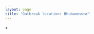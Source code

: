 ```yaml
---
layout: page
title: "Outbreak location: Bhubaneswar"
---
```

<div id="mapid">
<script src="https://buda-magenta.github.io/hazard_map/load_map.js"></script>
><script>
var marker_outbreak = L.marker([20.266777, 85.843559],{"autoPan": true}).addTo(map); marker_outbreak.bindTooltip("Bhubaneswar").openTooltip();

var circle_1 = L.circle([19.807608, 85.825254], {"pane": "markerPane", "color": "red", "fill": true, "fillOpacity": 0.2, "fillRule": "evenodd", "lineCap": "round", "lineJoin": "round", "opacity": 1.0, "radius": 115120, "stroke": true, "weight": 3}).addTo(map);
circle_1.bindTooltip("Puri<br>rank: 1<br>hazard index: 0.115120")
circle_1.bindPopup('<a href="https://buda-magenta.github.io/hazard_map/Puri">Puri</a>')

var circle_2 = L.circle([20.468600, 85.879200], {"pane": "markerPane", "color": "red", "fill": true, "fillOpacity": 0.2, "fillRule": "evenodd", "lineCap": "round", "lineJoin": "round", "opacity": 1.0, "radius": 51404, "stroke": true, "weight": 3}).addTo(map);
circle_2.bindTooltip("Cuttack<br>rank: 2<br>hazard index: 0.051404")
circle_2.bindPopup('<a href="https://buda-magenta.github.io/hazard_map/Cuttack">Cuttack</a>')

var circle_3 = L.circle([22.541418, 88.357691], {"pane": "markerPane", "color": "red", "fill": true, "fillOpacity": 0.2, "fillRule": "evenodd", "lineCap": "round", "lineJoin": "round", "opacity": 1.0, "radius": 24886, "stroke": true, "weight": 3}).addTo(map);
circle_3.bindTooltip("Kolkata<br>rank: 3<br>hazard index: 0.024887")
circle_3.bindPopup('<a href="https://buda-magenta.github.io/hazard_map/Kolkata">Kolkata</a>')

var circle_4 = L.circle([28.651718, 77.221939], {"pane": "markerPane", "color": "red", "fill": true, "fillOpacity": 0.2, "fillRule": "evenodd", "lineCap": "round", "lineJoin": "round", "opacity": 1.0, "radius": 22261, "stroke": true, "weight": 3}).addTo(map);
circle_4.bindTooltip("Delhi<br>rank: 4<br>hazard index: 0.022261")
circle_4.bindPopup('<a href="https://buda-magenta.github.io/hazard_map/Delhi">Delhi</a>')

var circle_5 = L.circle([12.979120, 77.591300], {"pane": "markerPane", "color": "red", "fill": true, "fillOpacity": 0.2, "fillRule": "evenodd", "lineCap": "round", "lineJoin": "round", "opacity": 1.0, "radius": 16685, "stroke": true, "weight": 3}).addTo(map);
circle_5.bindTooltip("Bangalore<br>rank: 5<br>hazard index: 0.016686")
circle_5.bindPopup('<a href="https://buda-magenta.github.io/hazard_map/Bangalore">Bangalore</a>')

var circle_6 = L.circle([17.388786, 78.461065], {"pane": "markerPane", "color": "red", "fill": true, "fillOpacity": 0.2, "fillRule": "evenodd", "lineCap": "round", "lineJoin": "round", "opacity": 1.0, "radius": 15599, "stroke": true, "weight": 3}).addTo(map);
circle_6.bindTooltip("Hyderabad<br>rank: 6<br>hazard index: 0.015600")
circle_6.bindPopup('<a href="https://buda-magenta.github.io/hazard_map/Hyderabad">Hyderabad</a>')

var circle_7 = L.circle([19.309813, 84.797156], {"pane": "markerPane", "color": "red", "fill": true, "fillOpacity": 0.2, "fillRule": "evenodd", "lineCap": "round", "lineJoin": "round", "opacity": 1.0, "radius": 14702, "stroke": true, "weight": 3}).addTo(map);
circle_7.bindTooltip("Brahmapur<br>rank: 7<br>hazard index: 0.014702")
circle_7.bindPopup('<a href="https://buda-magenta.github.io/hazard_map/Brahmapur">Brahmapur</a>')

var circle_8 = L.circle([21.400000, 83.883333], {"pane": "markerPane", "color": "red", "fill": true, "fillOpacity": 0.2, "fillRule": "evenodd", "lineCap": "round", "lineJoin": "round", "opacity": 1.0, "radius": 13952, "stroke": true, "weight": 3}).addTo(map);
circle_8.bindTooltip("Sambalpur<br>rank: 8<br>hazard index: 0.013953")
circle_8.bindPopup('<a href="https://buda-magenta.github.io/hazard_map/Sambalpur">Sambalpur</a>')

var circle_9 = L.circle([19.075990, 72.877393], {"pane": "markerPane", "color": "red", "fill": true, "fillOpacity": 0.2, "fillRule": "evenodd", "lineCap": "round", "lineJoin": "round", "opacity": 1.0, "radius": 12147, "stroke": true, "weight": 3}).addTo(map);
circle_9.bindTooltip("Mumbai<br>rank: 9<br>hazard index: 0.012147")
circle_9.bindPopup('<a href="https://buda-magenta.github.io/hazard_map/Mumbai">Mumbai</a>')

var circle_10 = L.circle([22.214285, 84.872437], {"pane": "markerPane", "color": "red", "fill": true, "fillOpacity": 0.2, "fillRule": "evenodd", "lineCap": "round", "lineJoin": "round", "opacity": 1.0, "radius": 10592, "stroke": true, "weight": 3}).addTo(map);
circle_10.bindTooltip("Raurkela<br>rank: 10<br>hazard index: 0.010592")
circle_10.bindPopup('<a href="https://buda-magenta.github.io/hazard_map/Raurkela">Raurkela</a>')

var circle_11 = L.circle([17.723128, 83.301284], {"pane": "markerPane", "color": "red", "fill": true, "fillOpacity": 0.2, "fillRule": "evenodd", "lineCap": "round", "lineJoin": "round", "opacity": 1.0, "radius": 10505, "stroke": true, "weight": 3}).addTo(map);
circle_11.bindTooltip("Visakhapatnam<br>rank: 11<br>hazard index: 0.010505")
circle_11.bindPopup('<a href="https://buda-magenta.github.io/hazard_map/Visakhapatnam">Visakhapatnam</a>')

var circle_12 = L.circle([13.083694, 80.270186], {"pane": "markerPane", "color": "red", "fill": true, "fillOpacity": 0.2, "fillRule": "evenodd", "lineCap": "round", "lineJoin": "round", "opacity": 1.0, "radius": 6235, "stroke": true, "weight": 3}).addTo(map);
circle_12.bindTooltip("Chennai<br>rank: 12<br>hazard index: 0.006235")
circle_12.bindPopup('<a href="https://buda-magenta.github.io/hazard_map/Chennai">Chennai</a>')

var circle_13 = L.circle([18.112082, 83.405220], {"pane": "markerPane", "color": "red", "fill": true, "fillOpacity": 0.2, "fillRule": "evenodd", "lineCap": "round", "lineJoin": "round", "opacity": 1.0, "radius": 6065, "stroke": true, "weight": 3}).addTo(map);
circle_13.bindTooltip("Vizianagaram<br>rank: 13<br>hazard index: 0.006066")
circle_13.bindPopup('<a href="https://buda-magenta.github.io/hazard_map/Vizianagaram">Vizianagaram</a>')

var circle_14 = L.circle([21.500000, 86.750000], {"pane": "markerPane", "color": "red", "fill": true, "fillOpacity": 0.2, "fillRule": "evenodd", "lineCap": "round", "lineJoin": "round", "opacity": 1.0, "radius": 5933, "stroke": true, "weight": 3}).addTo(map);
circle_14.bindTooltip("Baleshwar<br>rank: 14<br>hazard index: 0.005934")
circle_14.bindPopup('<a href="https://buda-magenta.github.io/hazard_map/Baleshwar">Baleshwar</a>')

var circle_15 = L.circle([25.133173, 86.525040], {"pane": "markerPane", "color": "red", "fill": true, "fillOpacity": 0.2, "fillRule": "evenodd", "lineCap": "round", "lineJoin": "round", "opacity": 1.0, "radius": 5759, "stroke": true, "weight": 3}).addTo(map);
circle_15.bindTooltip("Kharagpur<br>rank: 15<br>hazard index: 0.005760")
circle_15.bindPopup('<a href="https://buda-magenta.github.io/hazard_map/Kharagpur">Kharagpur</a>')

var circle_16 = L.circle([21.063329, 86.505373], {"pane": "markerPane", "color": "red", "fill": true, "fillOpacity": 0.2, "fillRule": "evenodd", "lineCap": "round", "lineJoin": "round", "opacity": 1.0, "radius": 5540, "stroke": true, "weight": 3}).addTo(map);
circle_16.bindTooltip("Bhadrak<br>rank: 16<br>hazard index: 0.005540")
circle_16.bindPopup('<a href="https://buda-magenta.github.io/hazard_map/Bhadrak">Bhadrak</a>')

var circle_17 = L.circle([16.508759, 80.618510], {"pane": "markerPane", "color": "red", "fill": true, "fillOpacity": 0.2, "fillRule": "evenodd", "lineCap": "round", "lineJoin": "round", "opacity": 1.0, "radius": 3385, "stroke": true, "weight": 3}).addTo(map);
circle_17.bindTooltip("Vijayawada<br>rank: 17<br>hazard index: 0.003385")
circle_17.bindPopup('<a href="https://buda-magenta.github.io/hazard_map/Vijayawada">Vijayawada</a>')

var circle_18 = L.circle([18.320022, 83.916077], {"pane": "markerPane", "color": "red", "fill": true, "fillOpacity": 0.2, "fillRule": "evenodd", "lineCap": "round", "lineJoin": "round", "opacity": 1.0, "radius": 3285, "stroke": true, "weight": 3}).addTo(map);
circle_18.bindTooltip("Srikakulam<br>rank: 18<br>hazard index: 0.003285")
circle_18.bindPopup('<a href="https://buda-magenta.github.io/hazard_map/Srikakulam">Srikakulam</a>')

var circle_19 = L.circle([23.370035, 85.325013], {"pane": "markerPane", "color": "red", "fill": true, "fillOpacity": 0.2, "fillRule": "evenodd", "lineCap": "round", "lineJoin": "round", "opacity": 1.0, "radius": 2275, "stroke": true, "weight": 3}).addTo(map);
circle_19.bindTooltip("Ranchi<br>rank: 19<br>hazard index: 0.002276")
circle_19.bindPopup('<a href="https://buda-magenta.github.io/hazard_map/Ranchi">Ranchi</a>')

var circle_20 = L.circle([26.460914, 80.321759], {"pane": "markerPane", "color": "red", "fill": true, "fillOpacity": 0.2, "fillRule": "evenodd", "lineCap": "round", "lineJoin": "round", "opacity": 1.0, "radius": 1814, "stroke": true, "weight": 3}).addTo(map);
circle_20.bindTooltip("Kanpur<br>rank: 20<br>hazard index: 0.001815")
circle_20.bindPopup('<a href="https://buda-magenta.github.io/hazard_map/Kanpur">Kanpur</a>')

var circle_21 = L.circle([18.521428, 73.854454], {"pane": "markerPane", "color": "red", "fill": true, "fillOpacity": 0.2, "fillRule": "evenodd", "lineCap": "round", "lineJoin": "round", "opacity": 1.0, "radius": 1486, "stroke": true, "weight": 3}).addTo(map);
circle_21.bindTooltip("Pune<br>rank: 21<br>hazard index: 0.001486")
circle_21.bindPopup('<a href="https://buda-magenta.github.io/hazard_map/Pune">Pune</a>')

var circle_22 = L.circle([22.472223, 88.093845], {"pane": "markerPane", "color": "red", "fill": true, "fillOpacity": 0.2, "fillRule": "evenodd", "lineCap": "round", "lineJoin": "round", "opacity": 1.0, "radius": 1400, "stroke": true, "weight": 3}).addTo(map);
circle_22.bindTooltip("Uluberia<br>rank: 22<br>hazard index: 0.001401")
circle_22.bindPopup('<a href="https://buda-magenta.github.io/hazard_map/Uluberia">Uluberia</a>')

var circle_23 = L.circle([21.934900, 86.732400], {"pane": "markerPane", "color": "red", "fill": true, "fillOpacity": 0.2, "fillRule": "evenodd", "lineCap": "round", "lineJoin": "round", "opacity": 1.0, "radius": 1385, "stroke": true, "weight": 3}).addTo(map);
circle_23.bindTooltip("Baripada<br>rank: 23<br>hazard index: 0.001385")
circle_23.bindPopup('<a href="https://buda-magenta.github.io/hazard_map/Baripada">Baripada</a>')

var circle_24 = L.circle([21.237947, 81.633683], {"pane": "markerPane", "color": "red", "fill": true, "fillOpacity": 0.2, "fillRule": "evenodd", "lineCap": "round", "lineJoin": "round", "opacity": 1.0, "radius": 1135, "stroke": true, "weight": 3}).addTo(map);
circle_24.bindTooltip("Raipur<br>rank: 24<br>hazard index: 0.001135")
circle_24.bindPopup('<a href="https://buda-magenta.github.io/hazard_map/Raipur">Raipur</a>')

var circle_25 = L.circle([17.005045, 81.780473], {"pane": "markerPane", "color": "red", "fill": true, "fillOpacity": 0.2, "fillRule": "evenodd", "lineCap": "round", "lineJoin": "round", "opacity": 1.0, "radius": 1008, "stroke": true, "weight": 3}).addTo(map);
circle_25.bindTooltip("Rajahmundry<br>rank: 25<br>hazard index: 0.001009")
circle_25.bindPopup('<a href="https://buda-magenta.github.io/hazard_map/Rajahmundry">Rajahmundry</a>')

var circle_26 = L.circle([19.087076, 82.023572], {"pane": "markerPane", "color": "red", "fill": true, "fillOpacity": 0.2, "fillRule": "evenodd", "lineCap": "round", "lineJoin": "round", "opacity": 1.0, "radius": 945, "stroke": true, "weight": 3}).addTo(map);
circle_26.bindTooltip("Jagdalpur<br>rank: 26<br>hazard index: 0.000945")
circle_26.bindPopup('<a href="https://buda-magenta.github.io/hazard_map/Jagdalpur">Jagdalpur</a>')

var circle_27 = L.circle([19.194329, 72.970178], {"pane": "markerPane", "color": "red", "fill": true, "fillOpacity": 0.2, "fillRule": "evenodd", "lineCap": "round", "lineJoin": "round", "opacity": 1.0, "radius": 904, "stroke": true, "weight": 3}).addTo(map);
circle_27.bindTooltip("Thane<br>rank: 27<br>hazard index: 0.000905")
circle_27.bindPopup('<a href="https://buda-magenta.github.io/hazard_map/Thane">Thane</a>')

var circle_28 = L.circle([16.291519, 80.454159], {"pane": "markerPane", "color": "red", "fill": true, "fillOpacity": 0.2, "fillRule": "evenodd", "lineCap": "round", "lineJoin": "round", "opacity": 1.0, "radius": 898, "stroke": true, "weight": 3}).addTo(map);
circle_28.bindTooltip("Guntur<br>rank: 28<br>hazard index: 0.000899")
circle_28.bindPopup('<a href="https://buda-magenta.github.io/hazard_map/Guntur">Guntur</a>')

var circle_29 = L.circle([22.801519, 86.202958], {"pane": "markerPane", "color": "red", "fill": true, "fillOpacity": 0.2, "fillRule": "evenodd", "lineCap": "round", "lineJoin": "round", "opacity": 1.0, "radius": 843, "stroke": true, "weight": 3}).addTo(map);
circle_29.bindTooltip("Jamshedpur<br>rank: 29<br>hazard index: 0.000843")
circle_29.bindPopup('<a href="https://buda-magenta.github.io/hazard_map/Jamshedpur">Jamshedpur</a>')

var circle_30 = L.circle([12.305183, 76.655361], {"pane": "markerPane", "color": "red", "fill": true, "fillOpacity": 0.2, "fillRule": "evenodd", "lineCap": "round", "lineJoin": "round", "opacity": 1.0, "radius": 784, "stroke": true, "weight": 3}).addTo(map);
circle_30.bindTooltip("Mysore<br>rank: 30<br>hazard index: 0.000784")
circle_30.bindPopup('<a href="https://buda-magenta.github.io/hazard_map/Mysore">Mysore</a>')

var circle_31 = L.circle([22.591260, 88.390964], {"pane": "markerPane", "color": "red", "fill": true, "fillOpacity": 0.2, "fillRule": "evenodd", "lineCap": "round", "lineJoin": "round", "opacity": 1.0, "radius": 728, "stroke": true, "weight": 3}).addTo(map);
circle_31.bindTooltip("Bidhan Nagar<br>rank: 31<br>hazard index: 0.000729")
circle_31.bindPopup('<a href="https://buda-magenta.github.io/hazard_map/Bidhan_Nagar">Bidhan Nagar</a>')

var circle_32 = L.circle([26.180598, 91.753943], {"pane": "markerPane", "color": "red", "fill": true, "fillOpacity": 0.2, "fillRule": "evenodd", "lineCap": "round", "lineJoin": "round", "opacity": 1.0, "radius": 682, "stroke": true, "weight": 3}).addTo(map);
circle_32.bindTooltip("Guwahati<br>rank: 32<br>hazard index: 0.000683")
circle_32.bindPopup('<a href="https://buda-magenta.github.io/hazard_map/Guwahati">Guwahati</a>')

var circle_33 = L.circle([23.795281, 86.430964], {"pane": "markerPane", "color": "red", "fill": true, "fillOpacity": 0.2, "fillRule": "evenodd", "lineCap": "round", "lineJoin": "round", "opacity": 1.0, "radius": 670, "stroke": true, "weight": 3}).addTo(map);
circle_33.bindTooltip("Dhanbad<br>rank: 33<br>hazard index: 0.000670")
circle_33.bindPopup('<a href="https://buda-magenta.github.io/hazard_map/Dhanbad">Dhanbad</a>')

var circle_34 = L.circle([21.170200, 72.831100], {"pane": "markerPane", "color": "red", "fill": true, "fillOpacity": 0.2, "fillRule": "evenodd", "lineCap": "round", "lineJoin": "round", "opacity": 1.0, "radius": 627, "stroke": true, "weight": 3}).addTo(map);
circle_34.bindTooltip("Surat<br>rank: 34<br>hazard index: 0.000627")
circle_34.bindPopup('<a href="https://buda-magenta.github.io/hazard_map/Surat">Surat</a>')

var circle_35 = L.circle([23.021624, 72.579707], {"pane": "markerPane", "color": "red", "fill": true, "fillOpacity": 0.2, "fillRule": "evenodd", "lineCap": "round", "lineJoin": "round", "opacity": 1.0, "radius": 602, "stroke": true, "weight": 3}).addTo(map);
circle_35.bindTooltip("Ahmedabad<br>rank: 35<br>hazard index: 0.000603")
circle_35.bindPopup('<a href="https://buda-magenta.github.io/hazard_map/Ahmedabad">Ahmedabad</a>')

var circle_36 = L.circle([21.149813, 79.082056], {"pane": "markerPane", "color": "red", "fill": true, "fillOpacity": 0.2, "fillRule": "evenodd", "lineCap": "round", "lineJoin": "round", "opacity": 1.0, "radius": 518, "stroke": true, "weight": 3}).addTo(map);
circle_36.bindTooltip("Nagpur<br>rank: 36<br>hazard index: 0.000519")
circle_36.bindPopup('<a href="https://buda-magenta.github.io/hazard_map/Nagpur">Nagpur</a>')

var circle_37 = L.circle([23.250000, 87.750000], {"pane": "markerPane", "color": "red", "fill": true, "fillOpacity": 0.2, "fillRule": "evenodd", "lineCap": "round", "lineJoin": "round", "opacity": 1.0, "radius": 501, "stroke": true, "weight": 3}).addTo(map);
circle_37.bindTooltip("Barddhaman<br>rank: 37<br>hazard index: 0.000502")
circle_37.bindPopup('<a href="https://buda-magenta.github.io/hazard_map/Barddhaman">Barddhaman</a>')

var circle_38 = L.circle([14.449372, 79.987376], {"pane": "markerPane", "color": "red", "fill": true, "fillOpacity": 0.2, "fillRule": "evenodd", "lineCap": "round", "lineJoin": "round", "opacity": 1.0, "radius": 457, "stroke": true, "weight": 3}).addTo(map);
circle_38.bindTooltip("Nellore<br>rank: 38<br>hazard index: 0.000458")
circle_38.bindPopup('<a href="https://buda-magenta.github.io/hazard_map/Nellore">Nellore</a>')

var circle_39 = L.circle([17.849907, 75.276320], {"pane": "markerPane", "color": "red", "fill": true, "fillOpacity": 0.2, "fillRule": "evenodd", "lineCap": "round", "lineJoin": "round", "opacity": 1.0, "radius": 453, "stroke": true, "weight": 3}).addTo(map);
circle_39.bindTooltip("Solapur<br>rank: 39<br>hazard index: 0.000454")
circle_39.bindPopup('<a href="https://buda-magenta.github.io/hazard_map/Solapur">Solapur</a>')

var circle_40 = L.circle([13.340077, 77.100621], {"pane": "markerPane", "color": "red", "fill": true, "fillOpacity": 0.2, "fillRule": "evenodd", "lineCap": "round", "lineJoin": "round", "opacity": 1.0, "radius": 426, "stroke": true, "weight": 3}).addTo(map);
circle_40.bindTooltip("Tumkur<br>rank: 40<br>hazard index: 0.000426")
circle_40.bindPopup('<a href="https://buda-magenta.github.io/hazard_map/Tumkur">Tumkur</a>')

var circle_41 = L.circle([16.676135, 81.170868], {"pane": "markerPane", "color": "red", "fill": true, "fillOpacity": 0.2, "fillRule": "evenodd", "lineCap": "round", "lineJoin": "round", "opacity": 1.0, "radius": 406, "stroke": true, "weight": 3}).addTo(map);
circle_41.bindTooltip("Eluru<br>rank: 41<br>hazard index: 0.000407")
circle_41.bindPopup('<a href="https://buda-magenta.github.io/hazard_map/Eluru">Eluru</a>')

var circle_42 = L.circle([25.438130, 81.833800], {"pane": "markerPane", "color": "red", "fill": true, "fillOpacity": 0.2, "fillRule": "evenodd", "lineCap": "round", "lineJoin": "round", "opacity": 1.0, "radius": 371, "stroke": true, "weight": 3}).addTo(map);
circle_42.bindTooltip("Allahabad<br>rank: 42<br>hazard index: 0.000372")
circle_42.bindPopup('<a href="https://buda-magenta.github.io/hazard_map/Allahabad">Allahabad</a>')

var circle_43 = L.circle([25.531031, 78.652689], {"pane": "markerPane", "color": "red", "fill": true, "fillOpacity": 0.2, "fillRule": "evenodd", "lineCap": "round", "lineJoin": "round", "opacity": 1.0, "radius": 365, "stroke": true, "weight": 3}).addTo(map);
circle_43.bindTooltip("Jhansi<br>rank: 43<br>hazard index: 0.000365")
circle_43.bindPopup('<a href="https://buda-magenta.github.io/hazard_map/Jhansi">Jhansi</a>')

var circle_44 = L.circle([22.519770, 82.629515], {"pane": "markerPane", "color": "red", "fill": true, "fillOpacity": 0.2, "fillRule": "evenodd", "lineCap": "round", "lineJoin": "round", "opacity": 1.0, "radius": 363, "stroke": true, "weight": 3}).addTo(map);
circle_44.bindTooltip("Korba<br>rank: 44<br>hazard index: 0.000363")
circle_44.bindPopup('<a href="https://buda-magenta.github.io/hazard_map/Korba">Korba</a>')

var circle_45 = L.circle([23.699128, 85.991069], {"pane": "markerPane", "color": "red", "fill": true, "fillOpacity": 0.2, "fillRule": "evenodd", "lineCap": "round", "lineJoin": "round", "opacity": 1.0, "radius": 362, "stroke": true, "weight": 3}).addTo(map);
circle_45.bindTooltip("Bokaro<br>rank: 45<br>hazard index: 0.000362")
circle_45.bindPopup('<a href="https://buda-magenta.github.io/hazard_map/Bokaro">Bokaro</a>')

var circle_46 = L.circle([26.716413, 88.430992], {"pane": "markerPane", "color": "red", "fill": true, "fillOpacity": 0.2, "fillRule": "evenodd", "lineCap": "round", "lineJoin": "round", "opacity": 1.0, "radius": 360, "stroke": true, "weight": 3}).addTo(map);
circle_46.bindTooltip("Siliguri<br>rank: 46<br>hazard index: 0.000361")
circle_46.bindPopup('<a href="https://buda-magenta.github.io/hazard_map/Siliguri">Siliguri</a>')

var circle_47 = L.circle([25.572433, 83.609605], {"pane": "markerPane", "color": "red", "fill": true, "fillOpacity": 0.2, "fillRule": "evenodd", "lineCap": "round", "lineJoin": "round", "opacity": 1.0, "radius": 350, "stroke": true, "weight": 3}).addTo(map);
circle_47.bindTooltip("Medinipur<br>rank: 47<br>hazard index: 0.000350")
circle_47.bindPopup('<a href="https://buda-magenta.github.io/hazard_map/Medinipur">Medinipur</a>')

var circle_48 = L.circle([23.687130, 86.974659], {"pane": "markerPane", "color": "red", "fill": true, "fillOpacity": 0.2, "fillRule": "evenodd", "lineCap": "round", "lineJoin": "round", "opacity": 1.0, "radius": 347, "stroke": true, "weight": 3}).addTo(map);
circle_48.bindTooltip("Asansol<br>rank: 48<br>hazard index: 0.000347")
circle_48.bindPopup('<a href="https://buda-magenta.github.io/hazard_map/Asansol">Asansol</a>')

var circle_49 = L.circle([22.500000, 83.500000], {"pane": "markerPane", "color": "red", "fill": true, "fillOpacity": 0.2, "fillRule": "evenodd", "lineCap": "round", "lineJoin": "round", "opacity": 1.0, "radius": 347, "stroke": true, "weight": 3}).addTo(map);
circle_49.bindTooltip("Raigarh<br>rank: 49<br>hazard index: 0.000347")
circle_49.bindPopup('<a href="https://buda-magenta.github.io/hazard_map/Raigarh">Raigarh</a>')

var circle_50 = L.circle([17.980609, 79.598212], {"pane": "markerPane", "color": "red", "fill": true, "fillOpacity": 0.2, "fillRule": "evenodd", "lineCap": "round", "lineJoin": "round", "opacity": 1.0, "radius": 340, "stroke": true, "weight": 3}).addTo(map);
circle_50.bindTooltip("Warangal<br>rank: 50<br>hazard index: 0.000341")
circle_50.bindPopup('<a href="https://buda-magenta.github.io/hazard_map/Warangal">Warangal</a>')

var circle_51 = L.circle([25.609324, 85.123525], {"pane": "markerPane", "color": "red", "fill": true, "fillOpacity": 0.2, "fillRule": "evenodd", "lineCap": "round", "lineJoin": "round", "opacity": 1.0, "radius": 330, "stroke": true, "weight": 3}).addTo(map);
circle_51.bindTooltip("Patna<br>rank: 51<br>hazard index: 0.000331")
circle_51.bindPopup('<a href="https://buda-magenta.github.io/hazard_map/Patna">Patna</a>')

var circle_52 = L.circle([28.428262, 77.002700], {"pane": "markerPane", "color": "red", "fill": true, "fillOpacity": 0.2, "fillRule": "evenodd", "lineCap": "round", "lineJoin": "round", "opacity": 1.0, "radius": 314, "stroke": true, "weight": 3}).addTo(map);
circle_52.bindTooltip("Gurgaon<br>rank: 52<br>hazard index: 0.000315")
circle_52.bindPopup('<a href="https://buda-magenta.github.io/hazard_map/Gurgaon">Gurgaon</a>')

var circle_53 = L.circle([26.838100, 80.934600], {"pane": "markerPane", "color": "red", "fill": true, "fillOpacity": 0.2, "fillRule": "evenodd", "lineCap": "round", "lineJoin": "round", "opacity": 1.0, "radius": 291, "stroke": true, "weight": 3}).addTo(map);
circle_53.bindTooltip("Lucknow<br>rank: 53<br>hazard index: 0.000291")
circle_53.bindPopup('<a href="https://buda-magenta.github.io/hazard_map/Lucknow">Lucknow</a>')

var circle_54 = L.circle([28.402979, 77.310384], {"pane": "markerPane", "color": "red", "fill": true, "fillOpacity": 0.2, "fillRule": "evenodd", "lineCap": "round", "lineJoin": "round", "opacity": 1.0, "radius": 288, "stroke": true, "weight": 3}).addTo(map);
circle_54.bindTooltip("Faridabad<br>rank: 54<br>hazard index: 0.000289")
circle_54.bindPopup('<a href="https://buda-magenta.github.io/hazard_map/Faridabad">Faridabad</a>')

var circle_55 = L.circle([22.890183, 88.426939], {"pane": "markerPane", "color": "red", "fill": true, "fillOpacity": 0.2, "fillRule": "evenodd", "lineCap": "round", "lineJoin": "round", "opacity": 1.0, "radius": 284, "stroke": true, "weight": 3}).addTo(map);
circle_55.bindTooltip("Naihati<br>rank: 55<br>hazard index: 0.000284")
circle_55.bindPopup('<a href="https://buda-magenta.github.io/hazard_map/Naihati">Naihati</a>')

var circle_56 = L.circle([21.199035, 81.397955], {"pane": "markerPane", "color": "red", "fill": true, "fillOpacity": 0.2, "fillRule": "evenodd", "lineCap": "round", "lineJoin": "round", "opacity": 1.0, "radius": 283, "stroke": true, "weight": 3}).addTo(map);
circle_56.bindTooltip("Durg<br>rank: 56<br>hazard index: 0.000284")
circle_56.bindPopup('<a href="https://buda-magenta.github.io/hazard_map/Durg">Durg</a>')

var circle_57 = L.circle([11.001812, 76.962843], {"pane": "markerPane", "color": "red", "fill": true, "fillOpacity": 0.2, "fillRule": "evenodd", "lineCap": "round", "lineJoin": "round", "opacity": 1.0, "radius": 282, "stroke": true, "weight": 3}).addTo(map);
circle_57.bindTooltip("Coimbatore<br>rank: 57<br>hazard index: 0.000283")
circle_57.bindPopup('<a href="https://buda-magenta.github.io/hazard_map/Coimbatore">Coimbatore</a>')

var circle_58 = L.circle([22.383333, 82.133333], {"pane": "markerPane", "color": "red", "fill": true, "fillOpacity": 0.2, "fillRule": "evenodd", "lineCap": "round", "lineJoin": "round", "opacity": 1.0, "radius": 267, "stroke": true, "weight": 3}).addTo(map);
circle_58.bindTooltip("Bilaspur<br>rank: 58<br>hazard index: 0.000267")
circle_58.bindPopup('<a href="https://buda-magenta.github.io/hazard_map/Bilaspur">Bilaspur</a>')

var circle_59 = L.circle([11.664300, 78.146000], {"pane": "markerPane", "color": "red", "fill": true, "fillOpacity": 0.2, "fillRule": "evenodd", "lineCap": "round", "lineJoin": "round", "opacity": 1.0, "radius": 263, "stroke": true, "weight": 3}).addTo(map);
circle_59.bindTooltip("Salem<br>rank: 59<br>hazard index: 0.000263")
circle_59.bindPopup('<a href="https://buda-magenta.github.io/hazard_map/Salem">Salem</a>')

var circle_60 = L.circle([26.055318, 82.993139], {"pane": "markerPane", "color": "red", "fill": true, "fillOpacity": 0.2, "fillRule": "evenodd", "lineCap": "round", "lineJoin": "round", "opacity": 1.0, "radius": 261, "stroke": true, "weight": 3}).addTo(map);
circle_60.bindTooltip("Nizamabad<br>rank: 60<br>hazard index: 0.000261")
circle_60.bindPopup('<a href="https://buda-magenta.github.io/hazard_map/Nizamabad">Nizamabad</a>')

var circle_61 = L.circle([23.535048, 87.338043], {"pane": "markerPane", "color": "red", "fill": true, "fillOpacity": 0.2, "fillRule": "evenodd", "lineCap": "round", "lineJoin": "round", "opacity": 1.0, "radius": 255, "stroke": true, "weight": 3}).addTo(map);
circle_61.bindTooltip("Durgapur<br>rank: 61<br>hazard index: 0.000255")
circle_61.bindPopup('<a href="https://buda-magenta.github.io/hazard_map/Durgapur">Durgapur</a>')

var circle_62 = L.circle([24.796436, 85.007956], {"pane": "markerPane", "color": "red", "fill": true, "fillOpacity": 0.2, "fillRule": "evenodd", "lineCap": "round", "lineJoin": "round", "opacity": 1.0, "radius": 241, "stroke": true, "weight": 3}).addTo(map);
circle_62.bindTooltip("Gaya<br>rank: 62<br>hazard index: 0.000241")
circle_62.bindPopup('<a href="https://buda-magenta.github.io/hazard_map/Gaya">Gaya</a>')

var circle_63 = L.circle([28.901090, 76.580194], {"pane": "markerPane", "color": "red", "fill": true, "fillOpacity": 0.2, "fillRule": "evenodd", "lineCap": "round", "lineJoin": "round", "opacity": 1.0, "radius": 229, "stroke": true, "weight": 3}).addTo(map);
circle_63.bindTooltip("Rohtak<br>rank: 63<br>hazard index: 0.000229")
circle_63.bindPopup('<a href="https://buda-magenta.github.io/hazard_map/Rohtak">Rohtak</a>')

var circle_64 = L.circle([16.743454, 77.992319], {"pane": "markerPane", "color": "red", "fill": true, "fillOpacity": 0.2, "fillRule": "evenodd", "lineCap": "round", "lineJoin": "round", "opacity": 1.0, "radius": 218, "stroke": true, "weight": 3}).addTo(map);
circle_64.bindTooltip("Mahbubnagar<br>rank: 64<br>hazard index: 0.000219")
circle_64.bindPopup('<a href="https://buda-magenta.github.io/hazard_map/Mahbubnagar">Mahbubnagar</a>')

var circle_65 = L.circle([22.695034, 88.377060], {"pane": "markerPane", "color": "red", "fill": true, "fillOpacity": 0.2, "fillRule": "evenodd", "lineCap": "round", "lineJoin": "round", "opacity": 1.0, "radius": 217, "stroke": true, "weight": 3}).addTo(map);
circle_65.bindTooltip("Panihati<br>rank: 65<br>hazard index: 0.000218")
circle_65.bindPopup('<a href="https://buda-magenta.github.io/hazard_map/Panihati">Panihati</a>')

var circle_66 = L.circle([12.955100, 78.269900], {"pane": "markerPane", "color": "red", "fill": true, "fillOpacity": 0.2, "fillRule": "evenodd", "lineCap": "round", "lineJoin": "round", "opacity": 1.0, "radius": 212, "stroke": true, "weight": 3}).addTo(map);
circle_66.bindTooltip("Robertson Pet<br>rank: 66<br>hazard index: 0.000212")
circle_66.bindPopup('<a href="https://buda-magenta.github.io/hazard_map/Robertson_Pet">Robertson Pet</a>')

var circle_67 = L.circle([15.830925, 78.042537], {"pane": "markerPane", "color": "red", "fill": true, "fillOpacity": 0.2, "fillRule": "evenodd", "lineCap": "round", "lineJoin": "round", "opacity": 1.0, "radius": 207, "stroke": true, "weight": 3}).addTo(map);
circle_67.bindTooltip("Kurnool<br>rank: 67<br>hazard index: 0.000208")
circle_67.bindPopup('<a href="https://buda-magenta.github.io/hazard_map/Kurnool">Kurnool</a>')

var circle_68 = L.circle([22.297314, 73.194257], {"pane": "markerPane", "color": "red", "fill": true, "fillOpacity": 0.2, "fillRule": "evenodd", "lineCap": "round", "lineJoin": "round", "opacity": 1.0, "radius": 205, "stroke": true, "weight": 3}).addTo(map);
circle_68.bindTooltip("Vadodara<br>rank: 68<br>hazard index: 0.000206")
circle_68.bindPopup('<a href="https://buda-magenta.github.io/hazard_map/Vadodara">Vadodara</a>')

var circle_69 = L.circle([30.909016, 75.851601], {"pane": "markerPane", "color": "red", "fill": true, "fillOpacity": 0.2, "fillRule": "evenodd", "lineCap": "round", "lineJoin": "round", "opacity": 1.0, "radius": 201, "stroke": true, "weight": 3}).addTo(map);
circle_69.bindTooltip("Ludhiana<br>rank: 69<br>hazard index: 0.000201")
circle_69.bindPopup('<a href="https://buda-magenta.github.io/hazard_map/Ludhiana">Ludhiana</a>')

var circle_70 = L.circle([28.863842, 78.805778], {"pane": "markerPane", "color": "red", "fill": true, "fillOpacity": 0.2, "fillRule": "evenodd", "lineCap": "round", "lineJoin": "round", "opacity": 1.0, "radius": 200, "stroke": true, "weight": 3}).addTo(map);
circle_70.bindTooltip("Moradabad<br>rank: 70<br>hazard index: 0.000201")
circle_70.bindPopup('<a href="https://buda-magenta.github.io/hazard_map/Moradabad">Moradabad</a>')

var circle_71 = L.circle([29.000653, 77.768229], {"pane": "markerPane", "color": "red", "fill": true, "fillOpacity": 0.2, "fillRule": "evenodd", "lineCap": "round", "lineJoin": "round", "opacity": 1.0, "radius": 193, "stroke": true, "weight": 3}).addTo(map);
circle_71.bindTooltip("Meerut<br>rank: 71<br>hazard index: 0.000194")
circle_71.bindPopup('<a href="https://buda-magenta.github.io/hazard_map/Meerut">Meerut</a>')

var circle_72 = L.circle([16.432998, 80.993715], {"pane": "markerPane", "color": "red", "fill": true, "fillOpacity": 0.2, "fillRule": "evenodd", "lineCap": "round", "lineJoin": "round", "opacity": 1.0, "radius": 191, "stroke": true, "weight": 3}).addTo(map);
circle_72.bindTooltip("Gudivada<br>rank: 72<br>hazard index: 0.000191")
circle_72.bindPopup('<a href="https://buda-magenta.github.io/hazard_map/Gudivada">Gudivada</a>')

var circle_73 = L.circle([18.761516, 79.478785], {"pane": "markerPane", "color": "red", "fill": true, "fillOpacity": 0.2, "fillRule": "evenodd", "lineCap": "round", "lineJoin": "round", "opacity": 1.0, "radius": 189, "stroke": true, "weight": 3}).addTo(map);
circle_73.bindTooltip("Ramagundam<br>rank: 73<br>hazard index: 0.000189")
circle_73.bindPopup('<a href="https://buda-magenta.github.io/hazard_map/Ramagundam">Ramagundam</a>')

var circle_74 = L.circle([15.507555, 80.060800], {"pane": "markerPane", "color": "red", "fill": true, "fillOpacity": 0.2, "fillRule": "evenodd", "lineCap": "round", "lineJoin": "round", "opacity": 1.0, "radius": 182, "stroke": true, "weight": 3}).addTo(map);
circle_74.bindTooltip("Ongole<br>rank: 74<br>hazard index: 0.000183")
circle_74.bindPopup('<a href="https://buda-magenta.github.io/hazard_map/Ongole">Ongole</a>')

var circle_75 = L.circle([24.965712, 88.127778], {"pane": "markerPane", "color": "red", "fill": true, "fillOpacity": 0.2, "fillRule": "evenodd", "lineCap": "round", "lineJoin": "round", "opacity": 1.0, "radius": 178, "stroke": true, "weight": 3}).addTo(map);
circle_75.bindTooltip("English Bazar<br>rank: 75<br>hazard index: 0.000178")
circle_75.bindPopup('<a href="https://buda-magenta.github.io/hazard_map/English_Bazar">English Bazar</a>')

var circle_76 = L.circle([22.670728, 88.376342], {"pane": "markerPane", "color": "red", "fill": true, "fillOpacity": 0.2, "fillRule": "evenodd", "lineCap": "round", "lineJoin": "round", "opacity": 1.0, "radius": 177, "stroke": true, "weight": 3}).addTo(map);
circle_76.bindTooltip("Kamarhati<br>rank: 76<br>hazard index: 0.000177")
circle_76.bindPopup('<a href="https://buda-magenta.github.io/hazard_map/Kamarhati">Kamarhati</a>')

var circle_77 = L.circle([18.627929, 73.800983], {"pane": "markerPane", "color": "red", "fill": true, "fillOpacity": 0.2, "fillRule": "evenodd", "lineCap": "round", "lineJoin": "round", "opacity": 1.0, "radius": 170, "stroke": true, "weight": 3}).addTo(map);
circle_77.bindTooltip("Pimpri Chinchwad<br>rank: 77<br>hazard index: 0.000170")
circle_77.bindPopup('<a href="https://buda-magenta.github.io/hazard_map/Pimpri_Chinchwad">Pimpri Chinchwad</a>')

var circle_78 = L.circle([20.011247, 73.790236], {"pane": "markerPane", "color": "red", "fill": true, "fillOpacity": 0.2, "fillRule": "evenodd", "lineCap": "round", "lineJoin": "round", "opacity": 1.0, "radius": 167, "stroke": true, "weight": 3}).addTo(map);
circle_78.bindTooltip("Nashik<br>rank: 78<br>hazard index: 0.000167")
circle_78.bindPopup('<a href="https://buda-magenta.github.io/hazard_map/Nashik">Nashik</a>')

var circle_79 = L.circle([22.646958, 88.343612], {"pane": "markerPane", "color": "red", "fill": true, "fillOpacity": 0.2, "fillRule": "evenodd", "lineCap": "round", "lineJoin": "round", "opacity": 1.0, "radius": 162, "stroke": true, "weight": 3}).addTo(map);
circle_79.bindTooltip("Bally<br>rank: 79<br>hazard index: 0.000162")
circle_79.bindPopup('<a href="https://buda-magenta.github.io/hazard_map/Bally">Bally</a>')

var circle_80 = L.circle([17.910400, 77.519900], {"pane": "markerPane", "color": "red", "fill": true, "fillOpacity": 0.2, "fillRule": "evenodd", "lineCap": "round", "lineJoin": "round", "opacity": 1.0, "radius": 155, "stroke": true, "weight": 3}).addTo(map);
circle_80.bindTooltip("Bidar<br>rank: 80<br>hazard index: 0.000155")
circle_80.bindPopup('<a href="https://buda-magenta.github.io/hazard_map/Bidar">Bidar</a>')

var circle_81 = L.circle([10.804973, 78.687030], {"pane": "markerPane", "color": "red", "fill": true, "fillOpacity": 0.2, "fillRule": "evenodd", "lineCap": "round", "lineJoin": "round", "opacity": 1.0, "radius": 154, "stroke": true, "weight": 3}).addTo(map);
circle_81.bindTooltip("Tiruchirappalli<br>rank: 81<br>hazard index: 0.000155")
circle_81.bindPopup('<a href="https://buda-magenta.github.io/hazard_map/Tiruchirappalli">Tiruchirappalli</a>')

var circle_82 = L.circle([14.654623, 77.556260], {"pane": "markerPane", "color": "red", "fill": true, "fillOpacity": 0.2, "fillRule": "evenodd", "lineCap": "round", "lineJoin": "round", "opacity": 1.0, "radius": 151, "stroke": true, "weight": 3}).addTo(map);
circle_82.bindTooltip("Anantapur<br>rank: 82<br>hazard index: 0.000151")
circle_82.bindPopup('<a href="https://buda-magenta.github.io/hazard_map/Anantapur">Anantapur</a>')

var circle_83 = L.circle([29.988077, 77.508130], {"pane": "markerPane", "color": "red", "fill": true, "fillOpacity": 0.2, "fillRule": "evenodd", "lineCap": "round", "lineJoin": "round", "opacity": 1.0, "radius": 149, "stroke": true, "weight": 3}).addTo(map);
circle_83.bindTooltip("Saharanpur<br>rank: 83<br>hazard index: 0.000150")
circle_83.bindPopup('<a href="https://buda-magenta.github.io/hazard_map/Saharanpur">Saharanpur</a>')

var circle_84 = L.circle([19.439885, 72.880383], {"pane": "markerPane", "color": "red", "fill": true, "fillOpacity": 0.2, "fillRule": "evenodd", "lineCap": "round", "lineJoin": "round", "opacity": 1.0, "radius": 146, "stroke": true, "weight": 3}).addTo(map);
circle_84.bindTooltip("Vasai<br>rank: 84<br>hazard index: 0.000146")
circle_84.bindPopup('<a href="https://buda-magenta.github.io/hazard_map/Vasai">Vasai</a>')

var circle_85 = L.circle([23.131954, 87.207397], {"pane": "markerPane", "color": "red", "fill": true, "fillOpacity": 0.2, "fillRule": "evenodd", "lineCap": "round", "lineJoin": "round", "opacity": 1.0, "radius": 145, "stroke": true, "weight": 3}).addTo(map);
circle_85.bindTooltip("Bankura<br>rank: 85<br>hazard index: 0.000146")
circle_85.bindPopup('<a href="https://buda-magenta.github.io/hazard_map/Bankura">Bankura</a>')

var circle_86 = L.circle([17.166667, 77.083333], {"pane": "markerPane", "color": "red", "fill": true, "fillOpacity": 0.2, "fillRule": "evenodd", "lineCap": "round", "lineJoin": "round", "opacity": 1.0, "radius": 145, "stroke": true, "weight": 3}).addTo(map);
circle_86.bindTooltip("Gulbarga<br>rank: 86<br>hazard index: 0.000146")
circle_86.bindPopup('<a href="https://buda-magenta.github.io/hazard_map/Gulbarga">Gulbarga</a>')

var circle_87 = L.circle([22.508621, 88.253218], {"pane": "markerPane", "color": "red", "fill": true, "fillOpacity": 0.2, "fillRule": "evenodd", "lineCap": "round", "lineJoin": "round", "opacity": 1.0, "radius": 144, "stroke": true, "weight": 3}).addTo(map);
circle_87.bindTooltip("Maheshtala<br>rank: 87<br>hazard index: 0.000145")
circle_87.bindPopup('<a href="https://buda-magenta.github.io/hazard_map/Maheshtala">Maheshtala</a>')

var circle_88 = L.circle([12.732884, 77.830948], {"pane": "markerPane", "color": "red", "fill": true, "fillOpacity": 0.2, "fillRule": "evenodd", "lineCap": "round", "lineJoin": "round", "opacity": 1.0, "radius": 142, "stroke": true, "weight": 3}).addTo(map);
circle_88.bindTooltip("Hosur<br>rank: 88<br>hazard index: 0.000142")
circle_88.bindPopup('<a href="https://buda-magenta.github.io/hazard_map/Hosur">Hosur</a>')

var circle_89 = L.circle([16.181939, 81.135130], {"pane": "markerPane", "color": "red", "fill": true, "fillOpacity": 0.2, "fillRule": "evenodd", "lineCap": "round", "lineJoin": "round", "opacity": 1.0, "radius": 142, "stroke": true, "weight": 3}).addTo(map);
circle_89.bindTooltip("Machilipatnam<br>rank: 89<br>hazard index: 0.000142")
circle_89.bindPopup('<a href="https://buda-magenta.github.io/hazard_map/Machilipatnam">Machilipatnam</a>')

var circle_90 = L.circle([16.876586, 81.545145], {"pane": "markerPane", "color": "red", "fill": true, "fillOpacity": 0.2, "fillRule": "evenodd", "lineCap": "round", "lineJoin": "round", "opacity": 1.0, "radius": 141, "stroke": true, "weight": 3}).addTo(map);
circle_90.bindTooltip("Tadepalligudem<br>rank: 90<br>hazard index: 0.000142")
circle_90.bindPopup('<a href="https://buda-magenta.github.io/hazard_map/Tadepalligudem">Tadepalligudem</a>')

var circle_91 = L.circle([26.915458, 75.818982], {"pane": "markerPane", "color": "red", "fill": true, "fillOpacity": 0.2, "fillRule": "evenodd", "lineCap": "round", "lineJoin": "round", "opacity": 1.0, "radius": 141, "stroke": true, "weight": 3}).addTo(map);
circle_91.bindTooltip("Jaipur<br>rank: 91<br>hazard index: 0.000142")
circle_91.bindPopup('<a href="https://buda-magenta.github.io/hazard_map/Jaipur">Jaipur</a>')

var circle_92 = L.circle([27.175255, 78.009816], {"pane": "markerPane", "color": "red", "fill": true, "fillOpacity": 0.2, "fillRule": "evenodd", "lineCap": "round", "lineJoin": "round", "opacity": 1.0, "radius": 140, "stroke": true, "weight": 3}).addTo(map);
circle_92.bindTooltip("Agra<br>rank: 92<br>hazard index: 0.000141")
circle_92.bindPopup('<a href="https://buda-magenta.github.io/hazard_map/Agra">Agra</a>')

var circle_93 = L.circle([15.398403, 73.812918], {"pane": "markerPane", "color": "red", "fill": true, "fillOpacity": 0.2, "fillRule": "evenodd", "lineCap": "round", "lineJoin": "round", "opacity": 1.0, "radius": 139, "stroke": true, "weight": 3}).addTo(map);
circle_93.bindTooltip("Vasco Da Gama<br>rank: 93<br>hazard index: 0.000140")
circle_93.bindPopup('<a href="https://buda-magenta.github.io/hazard_map/Vasco_Da_Gama">Vasco Da Gama</a>')

var circle_94 = L.circle([16.943739, 82.235061], {"pane": "markerPane", "color": "red", "fill": true, "fillOpacity": 0.2, "fillRule": "evenodd", "lineCap": "round", "lineJoin": "round", "opacity": 1.0, "radius": 138, "stroke": true, "weight": 3}).addTo(map);
circle_94.bindTooltip("Kakinada<br>rank: 94<br>hazard index: 0.000138")
circle_94.bindPopup('<a href="https://buda-magenta.github.io/hazard_map/Kakinada">Kakinada</a>')

var circle_95 = L.circle([21.735348, 81.944459], {"pane": "markerPane", "color": "red", "fill": true, "fillOpacity": 0.2, "fillRule": "evenodd", "lineCap": "round", "lineJoin": "round", "opacity": 1.0, "radius": 136, "stroke": true, "weight": 3}).addTo(map);
circle_95.bindTooltip("Bhatpara<br>rank: 95<br>hazard index: 0.000136")
circle_95.bindPopup('<a href="https://buda-magenta.github.io/hazard_map/Bhatpara">Bhatpara</a>')

var circle_96 = L.circle([13.631637, 79.423171], {"pane": "markerPane", "color": "red", "fill": true, "fillOpacity": 0.2, "fillRule": "evenodd", "lineCap": "round", "lineJoin": "round", "opacity": 1.0, "radius": 133, "stroke": true, "weight": 3}).addTo(map);
circle_96.bindTooltip("Tirupati<br>rank: 96<br>hazard index: 0.000134")
circle_96.bindPopup('<a href="https://buda-magenta.github.io/hazard_map/Tirupati">Tirupati</a>')

var circle_97 = L.circle([19.169335, 77.311013], {"pane": "markerPane", "color": "red", "fill": true, "fillOpacity": 0.2, "fillRule": "evenodd", "lineCap": "round", "lineJoin": "round", "opacity": 1.0, "radius": 132, "stroke": true, "weight": 3}).addTo(map);
circle_97.bindTooltip("Nanded Waghala<br>rank: 97<br>hazard index: 0.000132")
circle_97.bindPopup('<a href="https://buda-magenta.github.io/hazard_map/Nanded_Waghala">Nanded Waghala</a>')

var circle_98 = L.circle([22.870214, 88.419608], {"pane": "markerPane", "color": "red", "fill": true, "fillOpacity": 0.2, "fillRule": "evenodd", "lineCap": "round", "lineJoin": "round", "opacity": 1.0, "radius": 130, "stroke": true, "weight": 3}).addTo(map);
circle_98.bindTooltip("Barrackpur<br>rank: 98<br>hazard index: 0.000131")
circle_98.bindPopup('<a href="https://buda-magenta.github.io/hazard_map/Barrackpur">Barrackpur</a>')

var circle_99 = L.circle([15.475377, 78.478558], {"pane": "markerPane", "color": "red", "fill": true, "fillOpacity": 0.2, "fillRule": "evenodd", "lineCap": "round", "lineJoin": "round", "opacity": 1.0, "radius": 129, "stroke": true, "weight": 3}).addTo(map);
circle_99.bindTooltip("Nandyal<br>rank: 99<br>hazard index: 0.000129")
circle_99.bindPopup('<a href="https://buda-magenta.github.io/hazard_map/Nandyal">Nandyal</a>')

var circle_100 = L.circle([27.876990, 78.137290], {"pane": "markerPane", "color": "red", "fill": true, "fillOpacity": 0.2, "fillRule": "evenodd", "lineCap": "round", "lineJoin": "round", "opacity": 1.0, "radius": 128, "stroke": true, "weight": 3}).addTo(map);
circle_100.bindTooltip("Aligarh<br>rank: 100<br>hazard index: 0.000129")
circle_100.bindPopup('<a href="https://buda-magenta.github.io/hazard_map/Aligarh">Aligarh</a>')
</script>
</div>